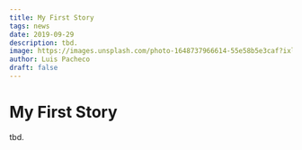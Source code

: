```yaml
---
title: My First Story
tags: news
date: 2019-09-29
description: tbd.
image: https://images.unsplash.com/photo-1648737966614-55e58b5e3caf?ixlib=rb-1.2.1&ixid=MnwxMjA3fDF8MHxwaG90by1wYWdlfHx8fGVufDB8fHx8&auto=format&fit=crop&w=1472&q=80
author: Luis Pacheco
draft: false
---
```


# My First Story

tbd.